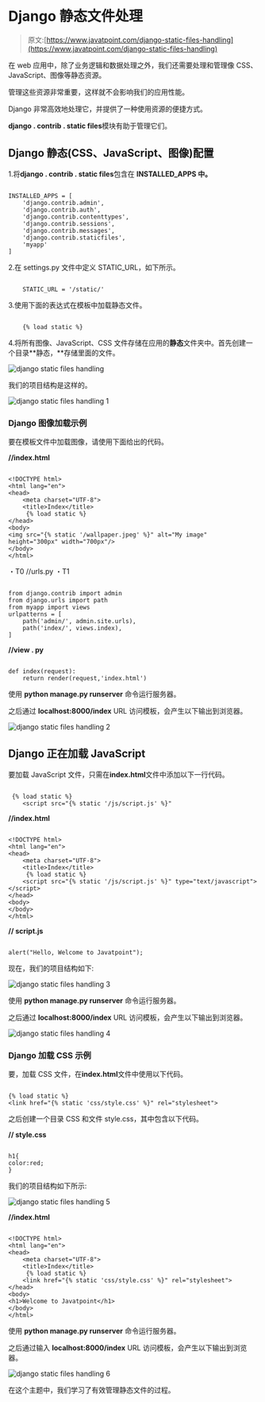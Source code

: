 # Django 静态文件处理

> 原文:[https://www.javatpoint.com/django-static-files-handling](https://www.javatpoint.com/django-static-files-handling)

在 web 应用中，除了业务逻辑和数据处理之外，我们还需要处理和管理像 CSS、JavaScript、图像等静态资源。

管理这些资源非常重要，这样就不会影响我们的应用性能。

Django 非常高效地处理它，并提供了一种使用资源的便捷方式。

**django . contrib . static files**模块有助于管理它们。

## Django 静态(CSS、JavaScript、图像)配置

1.将**django . contrib . static files**包含在 **INSTALLED_APPS 中。**

```

INSTALLED_APPS = [
    'django.contrib.admin',
    'django.contrib.auth',
    'django.contrib.contenttypes',
    'django.contrib.sessions',
    'django.contrib.messages',
    'django.contrib.staticfiles',
    'myapp'
]

```

2.在 settings.py 文件中定义 STATIC_URL，如下所示。

```

	STATIC_URL = '/static/'

```

3.使用下面的表达式在模板中加载静态文件。

```

	{% load static %}

```

4.将所有图像、JavaScript、CSS 文件存储在应用的**静态**文件夹中。首先创建一个目录**静态，**存储里面的文件。

![django static files handling](../Images/c3fc1078b58b090b32c873e2c26134d7.png)

我们的项目结构是这样的。

![django static files handling 1](../Images/946d43f4eb72ee2421d679c13d1b4486.png)

### Django 图像加载示例

要在模板文件中加载图像，请使用下面给出的代码。

**//index.html**

```

<!DOCTYPE html>
<html lang="en">
<head>
    <meta charset="UTF-8">
    <title>Index</title>
     {% load static %}
</head>
<body>
<img src="{% static '/wallpaper.jpeg' %}" alt="My image" height="300px" width="700px"/>
</body>
</html>	

```

・T0️ //urls.py ・T1️

```

from django.contrib import admin
from django.urls import path
from myapp import views
urlpatterns = [
    path('admin/', admin.site.urls),
    path('index/', views.index),
]	

```

**//view . py**

```

def index(request):
    return render(request,'index.html')	

```

使用 **python manage.py runserver** 命令运行服务器。

之后通过 **localhost:8000/index** URL 访问模板，会产生以下输出到浏览器。

![django static files handling 2](../Images/161118c535746352888d4d137b023e86.png)

## Django 正在加载 JavaScript

要加载 JavaScript 文件，只需在**index.html**文件中添加以下一行代码。

```

 {% load static %}
    <script src="{% static '/js/script.js' %}"	

```

**//index.html**

```

<!DOCTYPE html>
<html lang="en">
<head>
    <meta charset="UTF-8">
    <title>Index</title>
     {% load static %}
    <script src="{% static '/js/script.js' %}" type="text/javascript"></script>
</head>
<body>
</body>
</html>

```

**// script.js**

```

alert("Hello, Welcome to Javatpoint");

```

现在，我们的项目结构如下:

![django static files handling 3](../Images/d688de0e2ed664e67d652125bea4afb0.png)

使用 **python manage.py runserver** 命令运行服务器。

之后通过 **localhost:8000/index** URL 访问模板，会产生以下输出到浏览器。

![django static files handling 4](../Images/3b4539dd2154f94ca3829cfa80eef805.png)

### Django 加载 CSS 示例

要，加载 CSS 文件，在**index.html**文件中使用以下代码。

```

{% load static %}
<link href="{% static 'css/style.css' %}" rel="stylesheet">	

```

之后创建一个目录 CSS 和文件 style.css，其中包含以下代码。

**// style.css**

```

h1{
color:red;
}	

```

我们的项目结构如下所示:

![django static files handling 5](../Images/eb4d0c4adbad9b9d9e3191977cc4374b.png)

**//index.html**

```

<!DOCTYPE html>
<html lang="en">
<head>
    <meta charset="UTF-8">
    <title>Index</title>
     {% load static %}
    <link href="{% static 'css/style.css' %}" rel="stylesheet">
</head>
<body>
<h1>Welcome to Javatpoint</h1>
</body>
</html>	

```

使用 **python manage.py runserver** 命令运行服务器。

之后通过输入 **localhost:8000/index** URL 访问模板，会产生以下输出到浏览器。

![django static files handling 6](../Images/097c8156b40cedcb29281b1894a288ba.png)

在这个主题中，我们学习了有效管理静态文件的过程。
